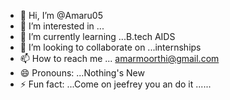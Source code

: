 - 👋 Hi, I’m @Amaru05
- 👀 I’m interested in ...
- 🌱 I’m currently learning ...B.tech AIDS
- 💞️ I’m looking to collaborate on ...internships
- 📫 How to reach me ... amarmoorthi@gmail.com
- 😄 Pronouns: ...Nothing's New
- ⚡ Fun fact: ...Come on jeefrey you an do it ......

<!---
Amaru05/Amaru05 is a ✨ special ✨ repository because its `README.md` (this file) appears on your GitHub profile.
You can click the Preview link to take a look at your changes.
--->
